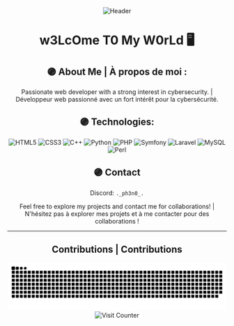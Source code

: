 <div align="center">
<img src="https://i.imgur.com/g1h2gQw.gif" alt="Header">
<h1>w3LcOme T0 My W0rLd 🖥️</h1>
<h2>🟣 About Me | À propos de moi :</h2>
<p>
Passionate web developer with a strong interest in cybersecurity. | 
Développeur web passionné avec un fort intérêt pour la cybersécurité.
</p>
<h2>🟣 Technologies:</h2>
<img src="https://img.shields.io/badge/HTML5-%231572B6.svg?style=for-the-badge&logo=html5&logoColor=white" alt="HTML5">
<img src="https://img.shields.io/badge/css3-%231572B6.svg?style=for-the-badge&logo=css3&logoColor=white" alt="CSS3">
<img src="https://img.shields.io/badge/c++-%2300599C.svg?style=for-the-badge&logo=c%2B%2B&logoColor=white" alt="C++">
<img src="https://img.shields.io/badge/python-3670A0?style=for-the-badge&logo=python&logoColor=ffdd54" alt="Python">
<img src="https://img.shields.io/badge/php-%23777BB4.svg?style=for-the-badge&logo=php&logoColor=white" alt="PHP">
<img src="https://img.shields.io/badge/symfony-%23000000.svg?style=for-the-badge&logo=symfony&logoColor=white" alt="Symfony">
<img src="https://img.shields.io/badge/laravel-%23FF2D20.svg?style=for-the-badge&logo=laravel&logoColor=white" alt="Laravel">
<img src="https://img.shields.io/badge/mysql-4479A1.svg?style=for-the-badge&logo=mysql&logoColor=white" alt="MySQL">
<img src="https://img.shields.io/badge/perl-%2339457E.svg?style=for-the-badge&logo=perl&logoColor=white" alt="Perl">
<h2>🟣 Contact</h2>
<p>Discord: <code>._ph3n0_.</code></p>
<p>
Feel free to explore my projects and contact me for collaborations! | 
N'hésitez pas à explorer mes projets et à me contacter pour des collaborations !
</p>
<hr>
<h2>Contributions | Contributions</h2>
<picture>
  <source media="(prefers-color-scheme: dark)" srcset="https://raw.githubusercontent.com/z-ph3n0/z-ph3n0/output/github-contribution-grid-snake-dark.svg">
  <source media="(prefers-color-scheme: light)" srcset="https://raw.githubusercontent.com/z-ph3n0/z-ph3n0/output/github-contribution-grid-snake.svg">
  <img alt="github contribution grid snake" src="https://raw.githubusercontent.com/z-ph3n0/z-ph3n0/output/github-contribution-grid-snake.svg">
</picture>
<img src="https://visitcount.itsvg.in/api?id=z-ph3n0&icon=0&color=0" alt="Visit Counter">
</div>

